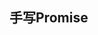 ## 手写Promise
<!-- 
@include: ./writePromise.md -->
<!-- <script setup>
import  './promise.ts'
</script> -->

